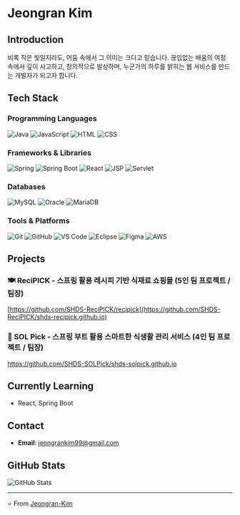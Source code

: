 # Jeongran Kim

## Introduction
비록 작은 빛일지라도, 어둠 속에서 그 의미는 크다고 믿습니다. 
끊임없는 배움의 여정 속에서 깊이 사고하고, 창의적으로 발상하며, 누군가의 하루를 밝히는 웹 서비스를 만드는 개발자가 되고자 합니다.

## Tech Stack
### Programming Languages
![Java](https://img.shields.io/badge/Java-ED8B00?style=for-the-badge&logo=openjdk&logoColor=white)
![JavaScript](https://img.shields.io/badge/JavaScript-F7DF1E?style=for-the-badge&logo=javascript&logoColor=black)
![HTML](https://img.shields.io/badge/HTML-E34F26?style=for-the-badge&logo=html5&logoColor=white)
![CSS](https://img.shields.io/badge/CSS-1572B6?style=for-the-badge&logo=css3&logoColor=white)

### Frameworks & Libraries
![Spring](https://img.shields.io/badge/Spring-6DB33F?style=for-the-badge&logo=spring&logoColor=white)
![Spring Boot](https://img.shields.io/badge/Spring_Boot-6DB33F?style=for-the-badge&logo=spring-boot&logoColor=white)
![React](https://img.shields.io/badge/React-20232A?style=for-the-badge&logo=react&logoColor=61DAFB)
![JSP](https://img.shields.io/badge/JSP-007396?style=for-the-badge&logo=java&logoColor=white)
![Servlet](https://img.shields.io/badge/Servlet-007396?style=for-the-badge&logo=java&logoColor=white)

### Databases
![MySQL](https://img.shields.io/badge/MySQL-005C84?style=for-the-badge&logo=mysql&logoColor=white)
![Oracle](https://img.shields.io/badge/Oracle-F80000?style=for-the-badge&logo=oracle&logoColor=white)
![MariaDB](https://img.shields.io/badge/MariaDB-003545?style=for-the-badge&logo=mariadb&logoColor=white)

### Tools & Platforms
![Git](https://img.shields.io/badge/Git-F05032?style=for-the-badge&logo=git&logoColor=white)
![GitHub](https://img.shields.io/badge/GitHub-100000?style=for-the-badge&logo=github&logoColor=white)
![VS Code](https://img.shields.io/badge/VS_Code-007ACC?style=for-the-badge&logo=visual-studio-code&logoColor=white)
![Eclipse](https://img.shields.io/badge/Eclipse-2C2255?style=for-the-badge&logo=eclipse&logoColor=white)
![Figma](https://img.shields.io/badge/Figma-F24E1E?style=for-the-badge&logo=figma&logoColor=white)
![AWS](https://img.shields.io/badge/AWS-232F3E?style=for-the-badge&logo=amazon-aws&logoColor=white)

## Projects

### 🍽️ ReciPICK - 스프링 활용 레시피 기반 식재료 쇼핑몰 (5인 팀 프로젝트 / 팀장)
[https://github.com/SHDS-ReciPICK/recipick](https://github.com/SHDS-ReciPICK/shds-recipick.github.io)

### 🌱 SOL Pick - 스프링 부트 활용 스마트한 식생활 관리 서비스 (4인 팀 프로젝트 / 팀장)
https://github.com/SHDS-SOLPick/shds-solpick.github.io

## Currently Learning
- React, Spring Boot

## Contact
- **Email**: jeongrankim99@gmail.com

## GitHub Stats
![GitHub Stats](https://github-readme-stats.vercel.app/api?username=jrkim-kr&show_icons=true&theme=radical)


---
⭐️ From [Jeongran-Kim](https://github.com/jrkim-kr)
